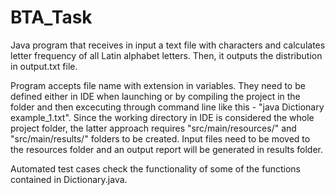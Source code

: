 # BTA_Task
Java program that receives in input a text file with characters and calculates letter frequency of all Latin alphabet letters. Then, it outputs the distribution in output.txt file.

Program accepts file name with extension in variables. They need to be defined either in IDE when launching or by compiling the project in the folder and then excecuting 
through command line like this - "java Dictionary example_1.txt". Since the working directory in IDE is considered the whole project folder, the latter approach requires 
"src/main/resources/" and "src/main/results/" folders to be created. Input files need to be moved to the resources folder and an output report will be generated in results folder.

Automated test cases check the functionality of some of the functions contained in Dictionary.java. 
